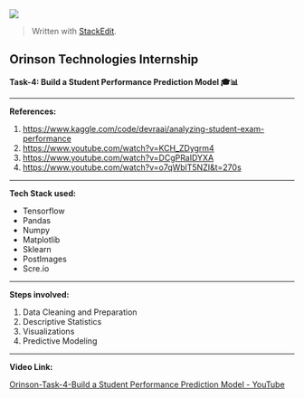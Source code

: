 ﻿<img align="center" src="https://media.licdn.com/dms/image/v2/D4D0BAQE-K-DGUOJLfA/company-logo_200_200/company-logo_200_200/0/1723583895167/orinsontechnologies_logo?e=2147483647&v=beta&t=UMjMF0paVp2BOXZoO_NAwknwlcXtbMfDz83tedluJvs">

> Written with [StackEdit](https://stackedit.io/).

## Orinson Technologies Internship

**Task-4: Build a Student Performance Prediction Model 🎓📊**



---
**References:**
1. https://www.kaggle.com/code/devraai/analyzing-student-exam-performance
2. https://www.youtube.com/watch?v=KCH_ZDygrm4
3. https://www.youtube.com/watch?v=DCgPRaIDYXA
4. https://www.youtube.com/watch?v=o7qWblT5NZI&t=270s

---


**Tech Stack used:**
* Tensorflow
* Pandas
* Numpy
* Matplotlib
* Sklearn
* PostImages
* Scre.io



---

**Steps involved:**
1. Data Cleaning and Preparation
2. Descriptive Statistics
3. Visualizations
4. Predictive Modeling

---
**Video Link:**

[Orinson-Task-4-Build a Student Performance Prediction Model - YouTube](https://www.youtube.com/watch?v=vl5K58ACH_w&feature=youtu.be)

